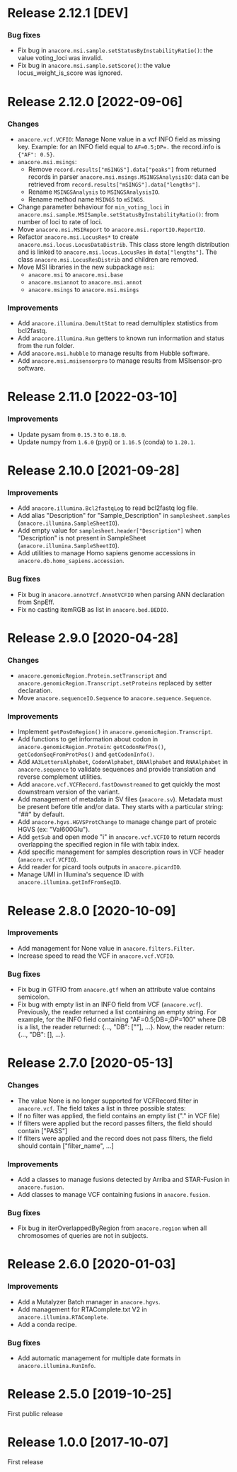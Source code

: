 # Release 2.12.1 [DEV]

### Bug fixes
  * Fix bug in `anacore.msi.sample.setStatusByInstabilityRatio()`: the value
  voting_loci was invalid.
  * Fix bug in `anacore.msi.sample.setScore()`: the value locus_weight_is_score
  was ignored.

# Release 2.12.0 [2022-09-06]

### Changes
  * `anacore.vcf.VCFIO`: Manage None value in a vcf INFO field as missing key.
  Example: for an INFO field equal to `AF=0.5;DP=.` the record.info is
  `{"AF": 0.5}`.
  * `anacore.msi.msings`:
    * Remove `record.results["mSINGS"].data["peaks"]` from returned records in parser
    `anacore.msi.msings.MSINGSAnalysisIO`: data can be retrieved from
    `record.results["mSINGS"].data["lengths"]`.
    * Rename `MSINGSAnalysis` to `MSINGSAnalysisIO`.
    * Rename method name `MSINGS` to `mSINGS`.
  * Change parameter behaviour for `min_voting_loci` in
  `anacore.msi.sample.MSISample.setStatusByInstabilityRatio()`: from number of
  loci to rate of loci.
  * Move `anacore.msi.MSIReport` to `anacore.msi.reportIO.ReportIO`.
  * Refactor `anacore.msi.LocusRes*` to create `anacore.msi.locus.LocusDataDistrib`.
  This class store length distribution and is linked to `anacore.msi.locus.LocusRes`
  in `data["lengths"]`. The class `anacore.msi.LocusResDistrib` and children are
  removed.
  * Move MSI libraries in the new subpackage `msi`:
    * `anacore.msi` to `anacore.msi.base`
    * `anacore.msiannot` to `anacore.msi.annot`
    * `anacore.msings` to `anacore.msi.msings`

### Improvements
  * Add `anacore.illumina.DemultStat` to read demultiplex statistics from
  bcl2fastq.
  * Add `anacore.illumina.Run` getters to known run information and status from
  the run folder.
  * Add `anacore.msi.hubble` to manage results from Hubble software.
  * Add `anacore.msi.msisensorpro` to manage results from MSIsensor-pro software.

# Release 2.11.0 [2022-03-10]

### Improvements
  * Update pysam from `0.15.3` to `0.18.0`.
  * Update numpy from `1.6.0` (pypi) or `1.16.5` (conda) to `1.20.1`.

# Release 2.10.0 [2021-09-28]

### Improvements
  * Add `anacore.illumina.Bcl2fastqLog` to read bcl2fastq log file.
  * Add alias "Description" for "Sample_Description" in `samplesheet.samples`
  (`anacore.illumina.SampleSheetIO`).
  * Add empty value for `samplesheet.header["Description"]` when "Description"
  is not present in SampleSheet (`anacore.illumina.SampleSheetIO`).
  * Add utilities to manage Homo sapiens genome accessions in `anacore.db.homo_sapiens.accession`.

### Bug fixes
  * Fix bug in `anacore.annotVcf.AnnotVCFIO` when parsing ANN declaration from
  SnpEff.
  * Fix no casting itemRGB as list in `anacore.bed.BEDIO`.

# Release 2.9.0 [2020-04-28]

### Changes
  * `anacore.genomicRegion.Protein.setTranscript` and `anacore.genomicRegion.Transcript.setProteins`
  replaced by setter declaration.
  * Move `anacore.sequenceIO.Sequence` to `anacore.sequence.Sequence`.

### Improvements
  * Implement `getPosOnRegion()` in `anacore.genomicRegion.Transcript`.
  * Add functions to get information about codon in `anacore.genomicRegion.Protein`:
  `getCodonRefPos()`, `getCodonSeqFromProtPos()` and `getCodonInfo()`.
  * Add `AA3LettersAlphabet`, `CodonAlphabet`, `DNAAlphabet` and `RNAAlphabet` in
  `anacore.sequence` to validate sequences and provide translation and reverse
  complement utilities.
  * Add `anacore.vcf.VCFRecord.fastDownstreamed` to get quickly the most downstream
  version of the variant.
  * Add management of metadata in SV files (`anacore.sv`). Metadata must be
  present before title and/or data. They starts with a particular string: "##"
  by default.
  * Add `anacore.hgvs.HGVSProtChange` to manage change part of proteic HGVS (ex:
  "Val600Glu").
  * Add `getSub` and open mode "i" in `anacore.vcf.VCFIO` to return records
  overlapping the specified region in file with tabix index.
  * Add specific management for samples description rows in VCF header
  (`anacore.vcf.VCFIO`).
  * Add reader for picard tools outputs in `anacore.picardIO`.
  * Manage UMI in Illumina's sequence ID with `anacore.illumina.getInfFromSeqID`.

# Release 2.8.0 [2020-10-09]

### Improvements
  * Add management for None value in `anacore.filters.Filter`.
  * Increase speed to read the VCF in `anacore.vcf.VCFIO`.

### Bug fixes
  * Fix bug in GTFIO from `anacore.gtf` when an attribute value contains
  semicolon.
  * Fix bug with empty list in an INFO field from VCF (`anacore.vcf`).
  Previously, the reader returned a list containing an empty string. For example,
  for the INFO field containing "AF=0.5;DB=;DP=100" where DB is a list, the reader
  returned: {..., "DB": [""], ...}. Now, the reader return: {..., "DB": [],
  ...}.

# Release 2.7.0 [2020-05-13]

### Changes
  * The value None is no longer supported for VCFRecord.filter in `anacore.vcf`.
  The field takes a list in three possible states:
  * If no filter was applied, the field contains an empty list ("." in VCF file)
  * If filters were applied but the record passes filters, the field should
  contain ["PASS"]
  * If filters were applied and the record does not pass filters, the field
  should contain ["filter_name", ...]

### Improvements
  * Add a classes to manage fusions detected by Arriba and STAR-Fusion in `anacore.fusion`.
  * Add classes to manage VCF containing fusions in `anacore.fusion`.

### Bug fixes
  * Fix bug in iterOverlappedByRegion from `anacore.region` when all chromosomes
  of queries are not in subjects.

# Release 2.6.0 [2020-01-03]

### Improvements
  * Add a Mutalyzer Batch manager in `anacore.hgvs`.
  * Add management for RTAComplete.txt V2 in `anacore.illumina.RTAComplete`.
  * Add a conda recipe.

### Bug fixes
  * Add automatic management for multiple date formats in `anacore.illumina.RunInfo`.

# Release 2.5.0 [2019-10-25]
First public release

# Release 1.0.0 [2017‑10‑07]
First release
